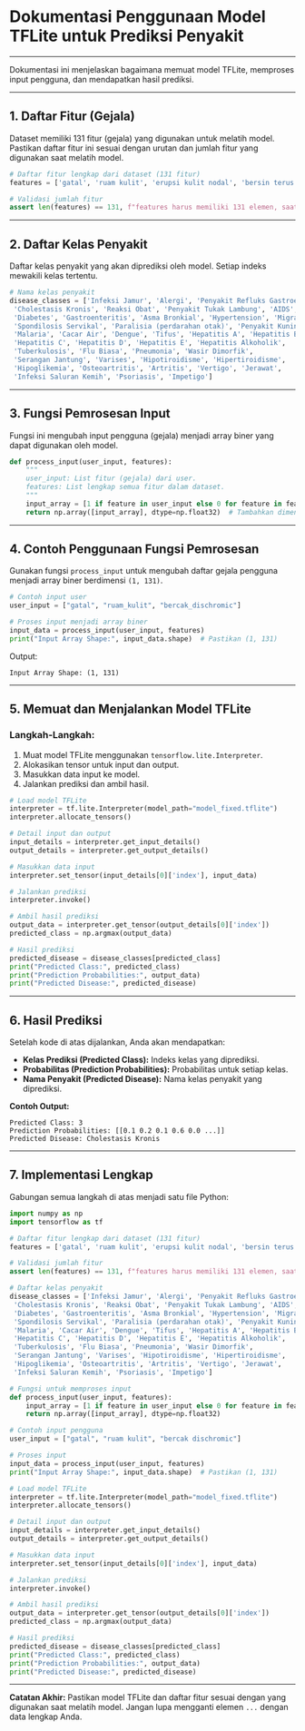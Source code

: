 # Dokumentasi Penggunaan Model TFLite untuk Prediksi Penyakit

---

Dokumentasi ini menjelaskan bagaimana memuat model TFLite, memproses input pengguna, dan mendapatkan hasil prediksi.

---

## **1. Daftar Fitur (Gejala)**

Dataset memiliki 131 fitur (gejala) yang digunakan untuk melatih model. Pastikan daftar fitur ini sesuai dengan urutan dan jumlah fitur yang digunakan saat melatih model.

```python
# Daftar fitur lengkap dari dataset (131 fitur)
features = ['gatal', 'ruam kulit', 'erupsi kulit nodal', 'bersin terus menerus', 'menggigil', 'kedinginan', 'nyeri sendi', 'nyeri perut', 'asam lambung', 'luka di lidah', 'penyusutan otot', 'muntah', 'sensasi terbakar saat buang air kecil', 'bercak saat buang air kecil', 'kelelahan', 'penambahan berat badan', 'kecemasan', 'tangan dan kaki dingin', 'perubahan mood', 'penurunan berat badan', 'gelisah', 'lesu', 'bercak di tenggorokan', 'gula darah tidak teratur', 'batuk', 'demam tinggi', 'mata cekung', 'sesak napas', 'berkeringat', 'dehidrasi', 'gangguan pencernaan', 'sakit kepala', 'kulit kekuningan', 'urine gelap', 'mual', 'hilang nafsu makan', 'nyeri di belakang mata', 'sakit punggung', 'sembelit', 'sakit perut', 'diare', 'demam ringan', 'urine kuning', 'mata kuning', 'gagal hati akut', 'pembengkakan perut', 'kelenjar getah bening bengkak', 'kelelahan', 'penglihatan buram', 'dahak', 'iritasi tenggorokan', 'mata merah', 'tekanan sinus', 'pilek', 'hidung tersumbat', 'nyeri dada', 'kelemahan di anggota tubuh', 'detak jantung cepat', 'nyeri saat buang air besar', 'nyeri di area anus', 'tinja berdarah', 'iritasi di anus', 'nyeri leher', 'pusing', 'kram', 'memar', 'obesitas', 'kaki bengkak', 'pembuluh darah bengkak', 'wajah dan mata bengkak', 'tiroid membesar', 'kuku rapuh', 'pembengkakan ekstremitas', 'rasa lapar berlebihan', 'kontak di luar nikah', 'bibir kering dan bertingling', 'bicara cadel', 'nyeri lutut', 'nyeri sendi pinggul', 'kelemahan otot', 'leher kaku', 'sendi bengkak', 'kekakuan pergerakan', 'gerakan berputar', 'kehilangan keseimbangan', 'ketidakstabilan', 'kelemahan satu sisi tubuh', 'hilang indra penciuman', 'ketidaknyamanan kandung kemih', 'bau urine menyengat', 'rasa ingin buang air kecil terus', 'gas keluar', 'gatal dalam', 'penampilan toksik', 'depresi', 'iritabilitas', 'nyeri otot', 'altered sensorium', 'bintik merah di tubuh', 'nyeri perut', 'menstruasi tidak normal', 'bercak dischromic', 'mata berair', 'nafsu makan meningkat', 'poliuria', 'riwayat keluarga', 'dahak lendir', 'dahak berkarat', 'kurang konsentrasi', 'gangguan penglihatan', 'menerima transfusi darah', 'menerima suntikan tidak steril', 'koma', 'pendarahan lambung', 'pembesaran perut', 'riwayat konsumsi alkohol', 'kelebihan cairan', 'darah di dahak', 'vena menonjol di betis', 'palpitasi', 'nyeri saat berjalan', 'jerawat bernanah', 'komedo', 'bekas luka', 'kulit mengelupas', 'debu seperti perak', 'lekukan kecil di kuku', 'kuku meradang', 'lepuh', 'luka merah di hidung', 'kerak kuning mengalir']

# Validasi jumlah fitur
assert len(features) == 131, f"features harus memiliki 131 elemen, saat ini memiliki: {len(features)}"

```

---

## **2. Daftar Kelas Penyakit**

Daftar kelas penyakit yang akan diprediksi oleh model. Setiap indeks mewakili kelas tertentu.

```python
# Nama kelas penyakit
disease_classes = ['Infeksi Jamur', 'Alergi', 'Penyakit Refluks Gastroesofagus (GERD)',
 'Cholestasis Kronis', 'Reaksi Obat', 'Penyakit Tukak Lambung', 'AIDS',
 'Diabetes', 'Gastroenteritis', 'Asma Bronkial', 'Hypertension', 'Migrain',
 'Spondilosis Servikal', 'Paralisia (perdarahan otak)', 'Penyakit Kuning',
 'Malaria', 'Cacar Air', 'Dengue', 'Tifus', 'Hepatitis A', 'Hepatitis B',
 'Hepatitis C', 'Hepatitis D', 'Hepatitis E', 'Hepatitis Alkoholik',
 'Tuberkulosis', 'Flu Biasa', 'Pneumonia', 'Wasir Dimorfik',
 'Serangan Jantung', 'Varises', 'Hipotiroidisme', 'Hipertiroidisme',
 'Hipoglikemia', 'Osteoartritis', 'Artritis', 'Vertigo', 'Jerawat',
 'Infeksi Saluran Kemih', 'Psoriasis', 'Impetigo']

```

---

## **3. Fungsi Pemrosesan Input**

Fungsi ini mengubah input pengguna (gejala) menjadi array biner yang dapat digunakan oleh model.

```python
def process_input(user_input, features):
    """
    user_input: List fitur (gejala) dari user.
    features: List lengkap semua fitur dalam dataset.
    """
    input_array = [1 if feature in user_input else 0 for feature in features]
    return np.array([input_array], dtype=np.float32)  # Tambahkan dimensi batch

```

---

## **4. Contoh Penggunaan Fungsi Pemrosesan**

Gunakan fungsi `process_input` untuk mengubah daftar gejala pengguna menjadi array biner berdimensi `(1, 131)`.

```python
# Contoh input user
user_input = ["gatal", "ruam_kulit", "bercak_dischromic"]

# Proses input menjadi array biner
input_data = process_input(user_input, features)
print("Input Array Shape:", input_data.shape)  # Pastikan (1, 131)

```

Output:

```
Input Array Shape: (1, 131)

```

---

## **5. Memuat dan Menjalankan Model TFLite**

### **Langkah-Langkah**:

1. Muat model TFLite menggunakan `tensorflow.lite.Interpreter`.
2. Alokasikan tensor untuk input dan output.
3. Masukkan data input ke model.
4. Jalankan prediksi dan ambil hasil.

```python
# Load model TFLite
interpreter = tf.lite.Interpreter(model_path="model_fixed.tflite")
interpreter.allocate_tensors()

# Detail input dan output
input_details = interpreter.get_input_details()
output_details = interpreter.get_output_details()

# Masukkan data input
interpreter.set_tensor(input_details[0]['index'], input_data)

# Jalankan prediksi
interpreter.invoke()

# Ambil hasil prediksi
output_data = interpreter.get_tensor(output_details[0]['index'])
predicted_class = np.argmax(output_data)

# Hasil prediksi
predicted_disease = disease_classes[predicted_class]
print("Predicted Class:", predicted_class)
print("Prediction Probabilities:", output_data)
print("Predicted Disease:", predicted_disease)

```

---

## **6. Hasil Prediksi**

Setelah kode di atas dijalankan, Anda akan mendapatkan:

- **Kelas Prediksi (Predicted Class):** Indeks kelas yang diprediksi.
- **Probabilitas (Prediction Probabilities):** Probabilitas untuk setiap kelas.
- **Nama Penyakit (Predicted Disease):** Nama kelas penyakit yang diprediksi.

**Contoh Output:**

```
Predicted Class: 3
Prediction Probabilities: [[0.1 0.2 0.1 0.6 0.0 ...]]
Predicted Disease: Cholestasis Kronis

```

---

## **7. Implementasi Lengkap**

Gabungan semua langkah di atas menjadi satu file Python:

```python
import numpy as np
import tensorflow as tf

# Daftar fitur lengkap dari dataset (131 fitur)
features = ['gatal', 'ruam kulit', 'erupsi kulit nodal', 'bersin terus menerus', 'menggigil', 'kedinginan', 'nyeri sendi', 'nyeri perut', 'asam lambung', 'luka di lidah', 'penyusutan otot', 'muntah', 'sensasi terbakar saat buang air kecil', 'bercak saat buang air kecil', 'kelelahan', 'penambahan berat badan', 'kecemasan', 'tangan dan kaki dingin', 'perubahan mood', 'penurunan berat badan', 'gelisah', 'lesu', 'bercak di tenggorokan', 'gula darah tidak teratur', 'batuk', 'demam tinggi', 'mata cekung', 'sesak napas', 'berkeringat', 'dehidrasi', 'gangguan pencernaan', 'sakit kepala', 'kulit kekuningan', 'urine gelap', 'mual', 'hilang nafsu makan', 'nyeri di belakang mata', 'sakit punggung', 'sembelit', 'sakit perut', 'diare', 'demam ringan', 'urine kuning', 'mata kuning', 'gagal hati akut', 'pembengkakan perut', 'kelenjar getah bening bengkak', 'kelelahan', 'penglihatan buram', 'dahak', 'iritasi tenggorokan', 'mata merah', 'tekanan sinus', 'pilek', 'hidung tersumbat', 'nyeri dada', 'kelemahan di anggota tubuh', 'detak jantung cepat', 'nyeri saat buang air besar', 'nyeri di area anus', 'tinja berdarah', 'iritasi di anus', 'nyeri leher', 'pusing', 'kram', 'memar', 'obesitas', 'kaki bengkak', 'pembuluh darah bengkak', 'wajah dan mata bengkak', 'tiroid membesar', 'kuku rapuh', 'pembengkakan ekstremitas', 'rasa lapar berlebihan', 'kontak di luar nikah', 'bibir kering dan bertingling', 'bicara cadel', 'nyeri lutut', 'nyeri sendi pinggul', 'kelemahan otot', 'leher kaku', 'sendi bengkak', 'kekakuan pergerakan', 'gerakan berputar', 'kehilangan keseimbangan', 'ketidakstabilan', 'kelemahan satu sisi tubuh', 'hilang indra penciuman', 'ketidaknyamanan kandung kemih', 'bau urine menyengat', 'rasa ingin buang air kecil terus', 'gas keluar', 'gatal dalam', 'penampilan toksik', 'depresi', 'iritabilitas', 'nyeri otot', 'altered sensorium', 'bintik merah di tubuh', 'nyeri perut', 'menstruasi tidak normal', 'bercak dischromic', 'mata berair', 'nafsu makan meningkat', 'poliuria', 'riwayat keluarga', 'dahak lendir', 'dahak berkarat', 'kurang konsentrasi', 'gangguan penglihatan', 'menerima transfusi darah', 'menerima suntikan tidak steril', 'koma', 'pendarahan lambung', 'pembesaran perut', 'riwayat konsumsi alkohol', 'kelebihan cairan', 'darah di dahak', 'vena menonjol di betis', 'palpitasi', 'nyeri saat berjalan', 'jerawat bernanah', 'komedo', 'bekas luka', 'kulit mengelupas', 'debu seperti perak', 'lekukan kecil di kuku', 'kuku meradang', 'lepuh', 'luka merah di hidung', 'kerak kuning mengalir']

# Validasi jumlah fitur
assert len(features) == 131, f"features harus memiliki 131 elemen, saat ini memiliki: {len(features)}"

# Daftar kelas penyakit
disease_classes = ['Infeksi Jamur', 'Alergi', 'Penyakit Refluks Gastroesofagus (GERD)',
 'Cholestasis Kronis', 'Reaksi Obat', 'Penyakit Tukak Lambung', 'AIDS',
 'Diabetes', 'Gastroenteritis', 'Asma Bronkial', 'Hypertension', 'Migrain',
 'Spondilosis Servikal', 'Paralisia (perdarahan otak)', 'Penyakit Kuning',
 'Malaria', 'Cacar Air', 'Dengue', 'Tifus', 'Hepatitis A', 'Hepatitis B',
 'Hepatitis C', 'Hepatitis D', 'Hepatitis E', 'Hepatitis Alkoholik',
 'Tuberkulosis', 'Flu Biasa', 'Pneumonia', 'Wasir Dimorfik',
 'Serangan Jantung', 'Varises', 'Hipotiroidisme', 'Hipertiroidisme',
 'Hipoglikemia', 'Osteoartritis', 'Artritis', 'Vertigo', 'Jerawat',
 'Infeksi Saluran Kemih', 'Psoriasis', 'Impetigo']

# Fungsi untuk memproses input
def process_input(user_input, features):
    input_array = [1 if feature in user_input else 0 for feature in features]
    return np.array([input_array], dtype=np.float32)

# Contoh input pengguna
user_input = ["gatal", "ruam kulit", "bercak dischromic"]

# Proses input
input_data = process_input(user_input, features)
print("Input Array Shape:", input_data.shape)  # Pastikan (1, 131)

# Load model TFLite
interpreter = tf.lite.Interpreter(model_path="model_fixed.tflite")
interpreter.allocate_tensors()

# Detail input dan output
input_details = interpreter.get_input_details()
output_details = interpreter.get_output_details()

# Masukkan data input
interpreter.set_tensor(input_details[0]['index'], input_data)

# Jalankan prediksi
interpreter.invoke()

# Ambil hasil prediksi
output_data = interpreter.get_tensor(output_details[0]['index'])
predicted_class = np.argmax(output_data)

# Hasil prediksi
predicted_disease = disease_classes[predicted_class]
print("Predicted Class:", predicted_class)
print("Prediction Probabilities:", output_data)
print("Predicted Disease:", predicted_disease)

```

---

**Catatan Akhir:**
Pastikan model TFLite dan daftar fitur sesuai dengan yang digunakan saat melatih model. Jangan lupa mengganti elemen `...` dengan data lengkap Anda.
